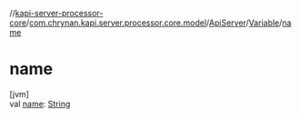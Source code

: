 //[kapi-server-processor-core](../../../../index.md)/[com.chrynan.kapi.server.processor.core.model](../../index.md)/[ApiServer](../index.md)/[Variable](index.md)/[name](name.md)

# name

[jvm]\
val [name](name.md): [String](https://kotlinlang.org/api/latest/jvm/stdlib/kotlin/-string/index.html)
